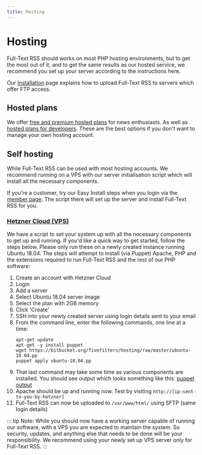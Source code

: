 ```yaml
---
title: Hosting
---
```


# Hosting

Full-Text RSS should works on most PHP hosting environments, but to get the most out of it, and to get the same results as our hosted service, we recommend you set up your server according to the instructions here.

Our [Installation](/full-text-rss/installation.html) page explains how to upload Full-Text RSS to servers which offer FTP access.

## Hosted plans

We offer [free and premium hosted plans](http://fivefilters.org/content-only/#section-pricing) for news enthusiasts. As well as [hosted plans for developers](https://market.mashape.com/fivefilters/full-text-rss). These are the best options if you don't want to manage your own hosting account.

## Self hosting

While Full-Text RSS can be used with most hosting accounts. We recommend running on a VPS with our server initialisation script which will install all the necessary components.

If you're a customer, try our Easy Install steps when you login via the [member page](https://member.fivefilters.org/). The script there will set up the server and install Full-Text RSS for you.

### [Hetzner Cloud (VPS)](https://www.hetzner.com/cloud)

We have a script to set your system up with all the necessary components to get up and running. If you'd like a quick way to get started, follow the steps below. Please only run these on a newly created instance running Ubuntu 18.04. The steps will attempt to install (via Puppet) Apache, PHP and the extensions required to run Full-Text RSS and the rest of our PHP software:

1. Create an account with Hetzner Cloud
1. Login
1. Add a server
1. Select Ubuntu 18.04 server image
1. Select the plan with 2GB memory
1. Click 'Create'
1. SSH into your newly created server using login details sent to your email
1. From the command line, enter the following commands, one line at a time: 
    ```
    apt-get update
    apt-get -y install puppet
    wget https://bitbucket.org/fivefilters/hosting/raw/master/ubuntu-18.04.pp
    puppet apply ubuntu-18.04.pp
    ```
1. That last command may take some time as various components are installed. You should see output which looks something like this: [puppet output](https://bitbucket.org/fivefilters/hosting/src/master/puppet-output.txt)
1. Apache should be up and running now. Test by visiting 
`http://[ip-sent-to-you-by-hetzner]`
1. Full-Text RSS can now be uploaded to `/var/www/html/` using SFTP (same login details)


::: tip
Note: While you should now have a working server capable of running our software, with a VPS you are expected to maintain the system. So security, updates, and anything else that needs to be done will be your responsibility. We recommend using your newly set up VPS server only for Full-Text RSS.
:::

